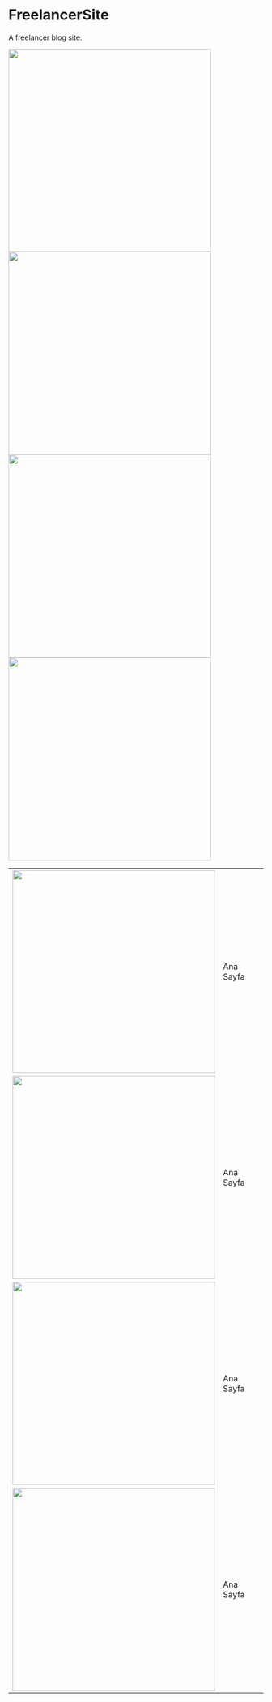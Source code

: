 # FreelancerSite
A freelancer blog  site.


<img src="https://i.hizliresim.com/3ix35qb.jpg" width="400" />
<img src="https://i.hizliresim.com/tnk8g4f.jpg" width="400" />
<img src="https://i.hizliresim.com/2jmpz6b.jpg" width="400" />
<img src="https://i.hizliresim.com/sbr4isz.jpg" width="400" />
<table>
  <tr>
    <td><img src="https://i.hizliresim.com/iwe3kwh.jpg" width="400" /></td>
    <td>Ana Sayfa</td>
  </tr>
  <tr>
    <td><img src="https://i.hizliresim.com/tnk8g4f.jpg" width="400" /></td>
    <td>Ana Sayfa</td>
  </tr>
  <tr>
    <td><img src="https://i.hizliresim.com/2jmpz6b.jpg" width="400" /></td>
    <td>Ana Sayfa</td>
  </tr>
  <tr>
    <td><img src="https://i.hizliresim.com/sbr4isz.jpg" width="400" /></td>
    <td>Ana Sayfa</td>
  </tr>  
 </table>
